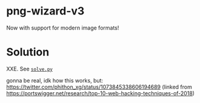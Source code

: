# png-wizard-v3

Now with support for modern image formats!

# Solution

XXE. See [`solve.py`](./solve.py)

gonna be real, idk how this works, but:
https://twitter.com/phithon_xg/status/1073845338606194689 (linked from https://portswigger.net/research/top-10-web-hacking-techniques-of-2018)
